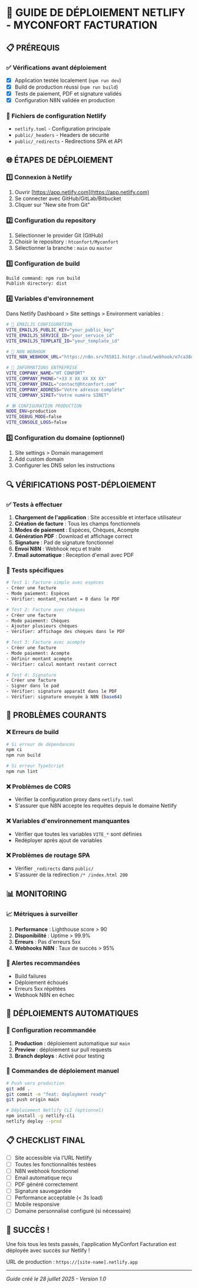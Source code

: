 # 🚀 GUIDE DE DÉPLOIEMENT NETLIFY - MYCONFORT FACTURATION

## 📋 PRÉREQUIS

### ✅ Vérifications avant déploiement
- [x] Application testée localement (`npm run dev`)
- [x] Build de production réussi (`npm run build`)
- [x] Tests de paiement, PDF et signature validés
- [x] Configuration N8N validée en production

### 🔧 Fichiers de configuration Netlify
- `netlify.toml` - Configuration principale
- `public/_headers` - Headers de sécurité
- `public/_redirects` - Redirections SPA et API

## 🌐 ÉTAPES DE DÉPLOIEMENT

### 1️⃣ Connexion à Netlify
1. Ouvrir [https://app.netlify.com](https://app.netlify.com)
2. Se connecter avec GitHub/GitLab/Bitbucket
3. Cliquer sur "New site from Git"

### 2️⃣ Configuration du repository
1. Sélectionner le provider Git (GitHub)
2. Choisir le repository : `htconfort/Myconfort`
3. Sélectionner la branche : `main` ou `master`

### 3️⃣ Configuration de build
```
Build command: npm run build
Publish directory: dist
```

### 4️⃣ Variables d'environnement
Dans Netlify Dashboard > Site settings > Environment variables :

```bash
# 🔐 EMAILJS CONFIGURATION
VITE_EMAILJS_PUBLIC_KEY="your_public_key"
VITE_EMAILJS_SERVICE_ID="your_service_id"
VITE_EMAILJS_TEMPLATE_ID="your_template_id"

# 🔗 N8N WEBHOOK
VITE_N8N_WEBHOOK_URL="https://n8n.srv765811.hstgr.cloud/webhook/e7ca38d2-4b2a-4216-9c26-23663529790a"

# 🏢 INFORMATIONS ENTREPRISE
VITE_COMPANY_NAME="HT CONFORT"
VITE_COMPANY_PHONE="+33 X XX XX XX XX"
VITE_COMPANY_EMAIL="contact@htconfort.com"
VITE_COMPANY_ADDRESS="Votre adresse complète"
VITE_COMPANY_SIRET="Votre numéro SIRET"

# 🛠️ CONFIGURATION PRODUCTION
NODE_ENV=production
VITE_DEBUG_MODE=false
VITE_CONSOLE_LOGS=false
```

### 5️⃣ Configuration du domaine (optionnel)
1. Site settings > Domain management
2. Add custom domain
3. Configurer les DNS selon les instructions

## 🔍 VÉRIFICATIONS POST-DÉPLOIEMENT

### ✅ Tests à effectuer
1. **Chargement de l'application** : Site accessible et interface utilisateur
2. **Création de facture** : Tous les champs fonctionnels
3. **Modes de paiement** : Espèces, Chèques, Acompte
4. **Génération PDF** : Download et affichage correct
5. **Signature** : Pad de signature fonctionnel
6. **Envoi N8N** : Webhook reçu et traité
7. **Email automatique** : Reception d'email avec PDF

### 🔧 Tests spécifiques
```bash
# Test 1: Facture simple avec espèces
- Créer une facture
- Mode paiement: Espèces
- Vérifier: montant_restant = 0 dans le PDF

# Test 2: Facture avec chèques
- Créer une facture
- Mode paiement: Chèques
- Ajouter plusieurs chèques
- Vérifier: affichage des chèques dans le PDF

# Test 3: Facture avec acompte
- Créer une facture
- Mode paiement: Acompte
- Définir montant acompte
- Vérifier: calcul montant restant correct

# Test 4: Signature
- Créer une facture
- Signer dans le pad
- Vérifier: signature apparaît dans le PDF
- Vérifier: signature envoyée à N8N (base64)
```

## 🚨 PROBLÈMES COURANTS

### ❌ Erreurs de build
```bash
# Si erreur de dépendances
npm ci
npm run build

# Si erreur TypeScript
npm run lint
```

### ❌ Problèmes de CORS
- Vérifier la configuration proxy dans `netlify.toml`
- S'assurer que N8N accepte les requêtes depuis le domaine Netlify

### ❌ Variables d'environnement manquantes
- Vérifier que toutes les variables `VITE_*` sont définies
- Redéployer après ajout de variables

### ❌ Problèmes de routage SPA
- Vérifier `_redirects` dans `public/`
- S'assurer de la redirection `/* /index.html 200`

## 📊 MONITORING

### 📈 Métriques à surveiller
1. **Performance** : Lighthouse score > 90
2. **Disponibilité** : Uptime > 99.9%
3. **Erreurs** : Pas d'erreurs 5xx
4. **Webhooks N8N** : Taux de succès > 95%

### 🔔 Alertes recommandées
- Build failures
- Déploiement échoués
- Erreurs 5xx répétées
- Webhook N8N en échec

## 🔄 DÉPLOIEMENTS AUTOMATIQUES

### 🎯 Configuration recommandée
1. **Production** : déploiement automatique sur `main`
2. **Preview** : déploiement sur pull requests
3. **Branch deploys** : Activé pour testing

### 🚀 Commandes de déploiement manuel
```bash
# Push vers production
git add .
git commit -m "feat: deployment ready"
git push origin main

# Déploiement Netlify CLI (optionnel)
npm install -g netlify-cli
netlify deploy --prod
```

## 📋 CHECKLIST FINAL

- [ ] Site accessible via l'URL Netlify
- [ ] Toutes les fonctionnalités testées
- [ ] N8N webhook fonctionnel
- [ ] Email automatique reçu
- [ ] PDF généré correctement
- [ ] Signature sauvegardée
- [ ] Performance acceptable (< 3s load)
- [ ] Mobile responsive
- [ ] Domaine personnalisé configuré (si nécessaire)

## 🎉 SUCCÈS !

Une fois tous les tests passés, l'application MyConfort Facturation est déployée avec succès sur Netlify !

URL de production : `https://[site-name].netlify.app`

---
*Guide créé le 28 juillet 2025 - Version 1.0*
